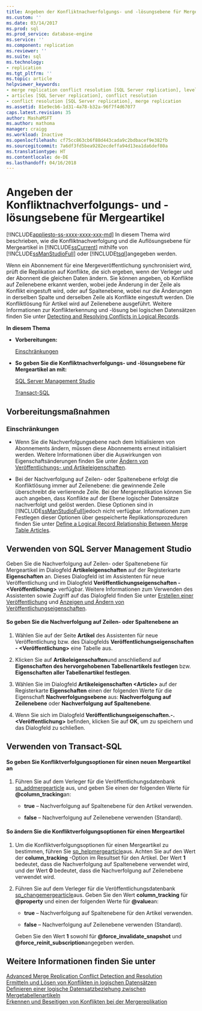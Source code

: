 ```yaml
---
title: Angeben der Konfliktnachverfolgungs- und -lösungsebene für Mergeartikel | Microsoft-Dokumentation
ms.custom: ''
ms.date: 03/14/2017
ms.prod: sql
ms.prod_service: database-engine
ms.service: ''
ms.component: replication
ms.reviewer: ''
ms.suite: sql
ms.technology:
- replication
ms.tgt_pltfrm: ''
ms.topic: article
helpviewer_keywords:
- merge replication conflict resolution [SQL Server replication], levels
- articles [SQL Server replication], conflict resolution
- conflict resolution [SQL Server replication], merge replication
ms.assetid: 81e9ecb6-1d31-4a78-b32a-96f7f4d67077
caps.latest.revision: 35
author: MashaMSFT
ms.author: mathoma
manager: craigg
ms.workload: Inactive
ms.openlocfilehash: cf75cc863cb6f88d443cada9c2bdbacef9e382fb
ms.sourcegitcommit: 7a6df3fd5bea9282ecdeffa94d13ea1da6def80a
ms.translationtype: HT
ms.contentlocale: de-DE
ms.lasthandoff: 04/16/2018
---
```

# <a name="specify-the-conflict-tracking-and-resolution-level-for-merge-articles"></a>Angeben der Konfliktnachverfolgungs- und -lösungsebene für Mergeartikel
[!INCLUDE[appliesto-ss-xxxx-xxxx-xxx-md](../../../includes/appliesto-ss-xxxx-xxxx-xxx-md.md)]
  In diesem Thema wird beschrieben, wie die Konfliktnachverfolgung und die Auflösungsebene für Mergeartikel in [!INCLUDE[ssCurrent](../../../includes/sscurrent-md.md)] mithilfe von [!INCLUDE[ssManStudioFull](../../../includes/ssmanstudiofull-md.md)] oder [!INCLUDE[tsql](../../../includes/tsql-md.md)]angegeben werden.  
  
 Wenn ein Abonnement für eine Mergeveröffentlichung synchronisiert wird, prüft die Replikation auf Konflikte, die sich ergeben, wenn der Verleger und der Abonnent die gleichen Daten ändern. Sie können angeben, ob Konflikte auf Zeilenebene erkannt werden, wobei jede Änderung in der Zeile als Konflikt eingestuft wird, oder auf Spaltenebene, wobei nur die Änderungen in derselben Spalte und derselben Zeile als Konflikte eingestuft werden. Die Konfliktlösung für Artikel wird auf Zeilenebene ausgeführt. Weitere Informationen zur Konflikterkennung und -lösung bei logischen Datensätzen finden Sie unter [Detecting and Resolving Conflicts in Logical Records](../../../relational-databases/replication/merge/advanced-merge-replication-conflict-resolving-in-logical-record.md).  
  
 **In diesem Thema**  
  
-   **Vorbereitungen:**  
  
     [Einschränkungen](#Restrictions)  
  
-   **So geben Sie die Konfliktnachverfolgungs- und -lösungsebene für Mergeartikel an mit:**  
  
     [SQL Server Management Studio](#SSMSProcedure)  
  
     [Transact-SQL](#TsqlProcedure)  
  
##  <a name="BeforeYouBegin"></a> Vorbereitungsmaßnahmen  
  
###  <a name="Restrictions"></a> Einschränkungen  
  
-   Wenn Sie die Nachverfolgungsebene nach dem Initialisieren von Abonnements ändern, müssen diese Abonnements erneut initialisiert werden. Weitere Informationen über die Auswirkungen von Eigenschaftsänderungen finden Sie unter [Ändern von Veröffentlichungs- und Artikeleigenschaften](../../../relational-databases/replication/publish/change-publication-and-article-properties.md).  
  
-   Bei der Nachverfolgung auf Zeilen- oder Spaltenebene erfolgt die Konfliktlösung immer auf Zeilenebene: die gewinnende Zeile überschreibt die verlierende Zeile. Bei der Mergereplikation können Sie auch angeben, dass Konflikte auf der Ebene logischer Datensätze nachverfolgt und gelöst werden. Diese Optionen sind in [!INCLUDE[ssManStudioFull](../../../includes/ssmanstudiofull-md.md)]jedoch nicht verfügbar. Informationen zum Festlegen dieser Optionen über gespeicherte Replikationsprozeduren finden Sie unter [Define a Logical Record Relationship Between Merge Table Articles](../../../relational-databases/replication/publish/define-a-logical-record-relationship-between-merge-table-articles.md).  
  
##  <a name="SSMSProcedure"></a> Verwenden von SQL Server Management Studio  
 Geben Sie die Nachverfolgung auf Zeilen- oder Spaltenebene für Mergeartikel im Dialogfeld **Artikeleigenschaften** auf der Registerkarte **Eigenschaften** an. Dieses Dialogfeld ist im Assistenten für neue Veröffentlichung und im Dialogfeld **Veröffentlichungseigenschaften - \<Veröffentlichung>** verfügbar. Weitere Informationen zum Verwenden des Assistenten sowie Zugriff auf das Dialogfeld finden Sie unter [Erstellen einer Veröffentlichung](../../../relational-databases/replication/publish/create-a-publication.md) und [Anzeigen und Ändern von Veröffentlichungseigenschaften](../../../relational-databases/replication/publish/view-and-modify-publication-properties.md).  
  
#### <a name="to-specify-row--or-column-level-tracking"></a>So geben Sie die Nachverfolgung auf Zeilen- oder Spaltenebene an  
  
1.  Wählen Sie auf der Seite **Artikel** des Assistenten für neue Veröffentlichung bzw. des Dialogfelds **Veröffentlichungseigenschaften - \<Veröffentlichung>** eine Tabelle aus.  
  
2.  Klicken Sie auf **Artikeleigenschaften**und anschließend auf **Eigenschaften des hervorgehobenen Tabellenartikels festlegen** bzw. **Eigenschaften aller Tabellenartikel festlegen**.  
  
3.  Wählen Sie im Dialogfeld **Artikeleigenschaften \<Article>** auf der Registerkarte **Eigenschaften** einen der folgenden Werte für die Eigenschaft **Nachverfolgungsebene** aus: **Nachverfolgung auf Zeilenebene** oder **Nachverfolgung auf Spaltenebene**.  
  
4.  Wenn Sie sich im Dialogfeld **Veröffentlichungseigenschaften.-.\<Veröffentlichung>** befinden, klicken Sie auf **OK**, um zu speichern und das Dialogfeld zu schließen.  
  
##  <a name="TsqlProcedure"></a> Verwenden von Transact-SQL  
  
#### <a name="to-specify-conflict-tracking-options-for-a-new-merge-article"></a>So geben Sie Konfliktverfolgungsoptionen für einen neuen Mergeartikel an  
  
1.  Führen Sie auf dem Verleger für die Veröffentlichungsdatenbank [sp_addmergearticle](../../../relational-databases/system-stored-procedures/sp-addmergearticle-transact-sql.md) aus, und geben Sie einen der folgenden Werte für **@column_tracking**an:  
  
    -   **true** &ndash; Nachverfolgung auf Spaltenebene für den Artikel verwenden.  
  
    -   **false** &ndash; Nachverfolgung auf Zeilenebene verwenden (Standard).  
  
#### <a name="to-change-conflict-tracking-options-for-a-merge-article"></a>So ändern Sie die Konfliktverfolgungsoptionen für einen Mergeartikel  
  
1.  Um die Konfliktverfolgungsoptionen für einen Mergeartikel zu bestimmen, führen Sie [sp_helpmergearticle](../../../relational-databases/system-stored-procedures/sp-helpmergearticle-transact-sql.md)aus. Achten Sie auf den Wert der **column_tracking** -Option im Resultset für den Artikel. Der Wert **1** bedeutet, dass die Nachverfolgung auf Spaltenebene verwendet wird, und der Wert **0** bedeutet, dass die Nachverfolgung auf Zeilenebene verwendet wird.  
  
2.  Führen Sie auf dem Verleger für die Veröffentlichungsdatenbank [sp_changemergearticle](../../../relational-databases/system-stored-procedures/sp-changemergearticle-transact-sql.md)aus. Geben Sie den Wert **column_tracking** für **@property** und einen der folgenden Werte für **@value**an:  
  
    -   **true** &ndash; Nachverfolgung auf Spaltenebene für den Artikel verwenden.  
  
    -   **false** &ndash; Nachverfolgung auf Zeilenebene verwenden (Standard).  
  
     Geben Sie den Wert **1** sowohl für **@force_invalidate_snapshot** und **@force_reinit_subscription**angegeben werden.  
  
## <a name="see-also"></a>Weitere Informationen finden Sie unter  
 [Advanced Merge Replication Conflict Detection and Resolution](../../../relational-databases/replication/merge/advanced-merge-replication-conflict-detection-and-resolution.md)   
 [Ermitteln und Lösen von Konflikten in logischen Datensätzen](../../../relational-databases/replication/merge/advanced-merge-replication-conflict-resolving-in-logical-record.md)   
 [Definieren einer logische Datensatzbeziehung zwischen Mergetabellenartikeln](../../../relational-databases/replication/publish/define-a-logical-record-relationship-between-merge-table-articles.md)   
 [Erkennen und Beseitigen von Konflikten bei der Mergereplikation](../../../relational-databases/replication/merge/advanced-merge-replication-resolve-merge-replication-conflicts.md)  
  
  
